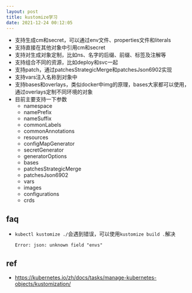 ```yaml
---
layout: post
title: kustomize学习
date: 2021-12-24 00:12:05
---
```


- 支持生成cm和secret，可以通过env文件、properties文件和literals
- 支持直接在其他对象中引用cm和secret
- 支持对生成对象定制，比如ns、名字的后缀、前缀、标签及注解等
- 支持组合不同的资源，比如deploy和svc一起
- 支持patch，通过patchesStrategicMerge和patchesJson6902实现
- 支持vars注入名称到对象中
- 支持bases和overlays，类似docker中img的原理，bases大家都可以使用，通过overlays定制不同环境的对象
- 目前主要支持一下参数
    - namespace
    - namePrefix
    - nameSuffix
    - commonLabels
    - commonAnnotations
    - resources
    - configMapGenerator
    - secretGenerator
    - generatorOptions
    - bases
    - patchesStrategicMerge
    - patchesJson6902
    - vars
    - images
    - configurations
    - crds

## faq

- `kubectl kustomize ./`会遇到错误，可以使用`kustomize build .`解决

    ```
    Error: json: unknown field "envs"
    ```

## ref

- https://kubernetes.io/zh/docs/tasks/manage-kubernetes-objects/kustomization/
